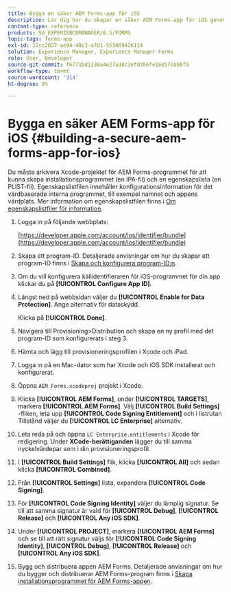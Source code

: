 ```yaml
---
title: Bygga en säker AEM Forms-app för iOS
description: Lär dig hur du skapar en säker AEM Forms-app för iOS genom att arkivera Xcode-projektet. Detta skapar en installationsfil (en .ipa-fil) och en egenskapslista (en .plist-fil).
content-type: reference
products: SG_EXPERIENCEMANAGER/6.5/FORMS
topic-tags: forms-app
exl-id: 12cc2027-ae94-40c3-a7d1-553469426114
solution: Experience Manager, Experience Manager Forms
role: User, Developer
source-git-commit: f6771bd1338a4e27a48c3efd39efe18e57cb98f9
workflow-type: tm+mt
source-wordcount: '314'
ht-degree: 0%

---
```


# Bygga en säker AEM Forms-app för iOS {#building-a-secure-aem-forms-app-for-ios}

Du måste arkivera Xcode-projektet för AEM Forms-programmet för att kunna skapa installationsprogrammet (en IPA-fil) och en egenskapslista (en PLIST-fil). Egenskapslistfilen innehåller konfigurationsinformation för det värdbaserade interna programmet, till exempel namnet och appens värdplats. Mer information om egenskapslistfilen finns i [Om egenskapslistfiler för information](https://developer.apple.com/library/ios/#documentation/general/Reference/InfoPlistKeyReference/Articles/AboutInformationPropertyListFiles.html).

1. Logga in på följande webbplats:

   [https://developer.apple.com/account/ios/identifier/bundle](https://developer.apple.com/account/ios/identifier/bundle)

1. Skapa ett program-ID. Detaljerade anvisningar om hur du skapar ett program-ID finns i [Skapa och konfigurera program-ID:n](https://developer.apple.com/library/ios/documentation/IDEs/Conceptual/AppDistributionGuide/MaintainingProfiles/MaintainingProfiles.html).
1. Om du vill konfigurera källidentifieraren för iOS-programmet för din app klickar du på **[!UICONTROL Configure App ID]**.
1. Längst ned på webbsidan väljer du **[!UICONTROL Enable for Data Protection]**. Ange alternativ för dataskydd.

   Klicka på **[!UICONTROL Done]**.

1. Navigera till Provisioning>Distribution och skapa en ny profil med det program-ID som konfigurerats i steg 3.
1. Hämta och lägg till provisioneringsprofilen i Xcode och iPad.
1. Logga in på en Mac-dator som har Xcode och iOS SDK installerat och konfigurerat.
1. Öppna `AEM Forms.xcodeproj` projekt i Xcode.
1. Klicka **[!UICONTROL AEM Forms]**, under **[!UICONTROL TARGETS]**, markera **[!UICONTROL AEM Forms]**. Välj **[!UICONTROL Build Settings]** -fliken, leta upp **[!UICONTROL Code Signing Entitlement]** och i listrutan Tillstånd väljer du **[!UICONTROL LC Enterprise]** alternativ.
1. Leta reda på och öppna `LC Enterprise.entitlements` i Xcode för redigering. Under **XCode-berättiganden** lägger du till samma nyckelvärdepar som i din provisioneringsprofil.
1. I **[!UICONTROL Build Settings]** flik, klicka **[!UICONTROL All]** och sedan klicka **[!UICONTROL Combined]**.
1. Från **[!UICONTROL Settings]** lista, expandera **[!UICONTROL Code Signing]**.
1. För **[!UICONTROL Code Signing Identity]** väljer du lämplig signatur. Se till att samma signatur är vald för **[!UICONTROL Debug]**, **[!UICONTROL Release]** och **[!UICONTROL Any iOS SDK]**.
1. Under **[!UICONTROL PROJECT]**, markera **[!UICONTROL AEM Forms]** och se till att rätt signatur väljs för **[!UICONTROL Code Signing Identity]**, **[!UICONTROL Debug]**, **[!UICONTROL Release]** och **[!UICONTROL Any iOS SDK]**.
1. Bygg och distribuera appen AEM Forms. Detaljerade anvisningar om hur du bygger och distribuerar AEM Forms-program finns i [Skapa installationsprogrammet för AEM Forms-appen](setup-xcode-project-build-installer.md#build-the-installer-for-the-mobile-workspace-app).
